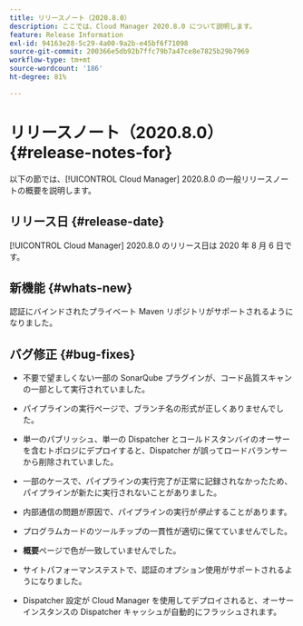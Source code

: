 ```yaml
---
title: リリースノート（2020.8.0）
description: ここでは、Cloud Manager 2020.8.0 について説明します。
feature: Release Information
exl-id: 94163e28-5c29-4a00-9a2b-e45bf6f71098
source-git-commit: 200366e5db92b7ffc79b7a47ce8e7825b29b7969
workflow-type: tm+mt
source-wordcount: '186'
ht-degree: 81%

---
```


# リリースノート（2020.8.0） {#release-notes-for}

以下の節では、[!UICONTROL Cloud Manager] 2020.8.0 の一般リリースノートの概要を説明します。

## リリース日 {#release-date}

[!UICONTROL Cloud Manager] 2020.8.0 のリリース日は 2020 年 8 月 6 日です。

## 新機能 {#whats-new}

認証にバインドされたプライベート Maven リポジトリがサポートされるようになりました。

## バグ修正 {#bug-fixes}

* 不要で望ましくない一部の SonarQube プラグインが、コード品質スキャンの一部として実行されていました。

* パイプラインの実行ページで、ブランチ名の形式が正しくありませんでした。

* 単一のパブリッシュ、単一の Dispatcher とコールドスタンバイのオーサーを含むトポロジにデプロイすると、Dispatcher が誤ってロードバランサーから削除されていました。

* 一部のケースで、パイプラインの実行完了が正常に記録されなかったため、パイプラインが新たに実行されないことがありました。

* 内部通信の問題が原因で、パイプラインの実行が&#x200B;*停止*&#x200B;することがあります。

* プログラムカードのツールチップの一貫性が適切に保てていませんでした。

* **概要**&#x200B;ページで色が一致していませんでした。

* サイトパフォーマンステストで、認証のオプション使用がサポートされるようになりました。

* Dispatcher 設定が Cloud Manager を使用してデプロイされると、オーサーインスタンスの Dispatcher キャッシュが自動的にフラッシュされます。
